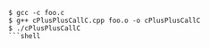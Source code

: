 ```shell
$ gcc -c foo.c
$ g++ cPlusPlusCallC.cpp foo.o -o cPlusPlusCallC
$ ./cPlusPlusCallC 
```shell
